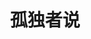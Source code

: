 ---
title: 孤独者说
color: info
description: ASD科普及自倡导
external_url: https://mp.weixin.qq.com/mp/homepage?__biz=MzIyMzgyMjY5NQ==&hid=1&sn=f3f557bb16f4781bf487fe58efa0c15f&scene=1&devicetype=Windows+10+x64&version=63030522&lang=zh_CN&nettype=WIFI&ascene=1&session_us=gh_0c09375fe977&fontScale=100&wx_header=1&uin=&key=&fontgear=2
---